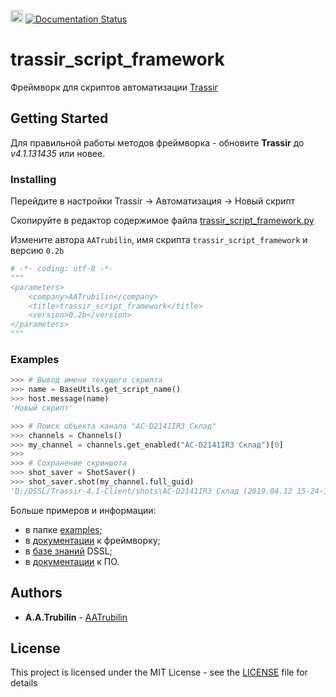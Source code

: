 [<img src="https://www.dssl.ru/upload/aspro.optimus/69d/logo.svg" height="20">](https://www.dssl.ru/)
[![Documentation Status](https://readthedocs.org/projects/trassir-script-framework/badge/?version=latest)](https://trassir-script-framework.readthedocs.io/ru/latest/?badge=latest)

# trassir_script_framework

Фреймворк для скриптов автоматизации [Trassir](https://www.dssl.ru/)

## Getting Started

Для правильной работы методов фреймворка - обновите 
**Trassir** до *v4.1.131435* или новее.

### Installing

Перейдите в настройки Trassir -> Автоматизация -> Новый скрипт

Скопируйте в редактор содержимое файла 
[trassir_script_framework.py](trassir_script_framework.py)

Измените автора ``AATrubilin``, имя скрипта ``trassir_script_framework`` и версию ``0.2b``

```python
# -*- coding: utf-8 -*-
"""
<parameters>
    <company>AATrubilin</company>
    <title>trassir_script_framework</title>
    <version>0.2b</version>
</parameters>
"""
```

### Examples

```python
>>> # Вывод имени текущего скрипта
>>> name = BaseUtils.get_script_name()
>>> host.message(name)
'Новый скрипт'
```

```python
>>> # Поиск объекта канала "AC-D2141IR3 Склад"
>>> channels = Channels()
>>> my_channel = channels.get_enabled("AC-D2141IR3 Склад")[0]
>>>
>>> # Сохранение скриншота
>>> shot_saver = ShotSaver()
>>> shot_saver.shot(my_channel.full_guid)
'D:/DSSL/Trassir-4.1-Client/shots\AC-D2141IR3 Склад (2019.04.12 15-24-34).jpg'
```

Больше примеров и информации:
 * в папке [examples](examples);
 * в [документации](https://trassir-script-framework.readthedocs.io) к фреймворку;
 * в [базе знаний](https://confluence.trassir.com/display/WD/Script+DSSL) DSSL;
 * в [документации](https://www.dssl.ru/files/trassir/manual/ru/setup-rules-examples.html) к ПО.
 

## Authors

* **A.A.Trubilin** - [AATrubilin](https://github.com/AATrubilin)

## License

This project is licensed under the MIT License - see the [LICENSE](LICENSE.md) file for details
